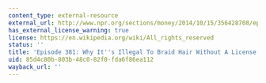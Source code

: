 ```yaml
---
content_type: external-resource
external_url: http://www.npr.org/sections/money/2014/10/15/356428708/episode-381-why-its-illegal-to-braid-hair-without-a-license
has_external_license_warning: true
license: https://en.wikipedia.org/wiki/All_rights_reserved
status: ''
title: 'Episode 381: Why It''s Illegal To Braid Hair Without A License'
uid: 85d4c80b-803b-48c0-82f0-fda6f86ea112
wayback_url: ''
---
```

